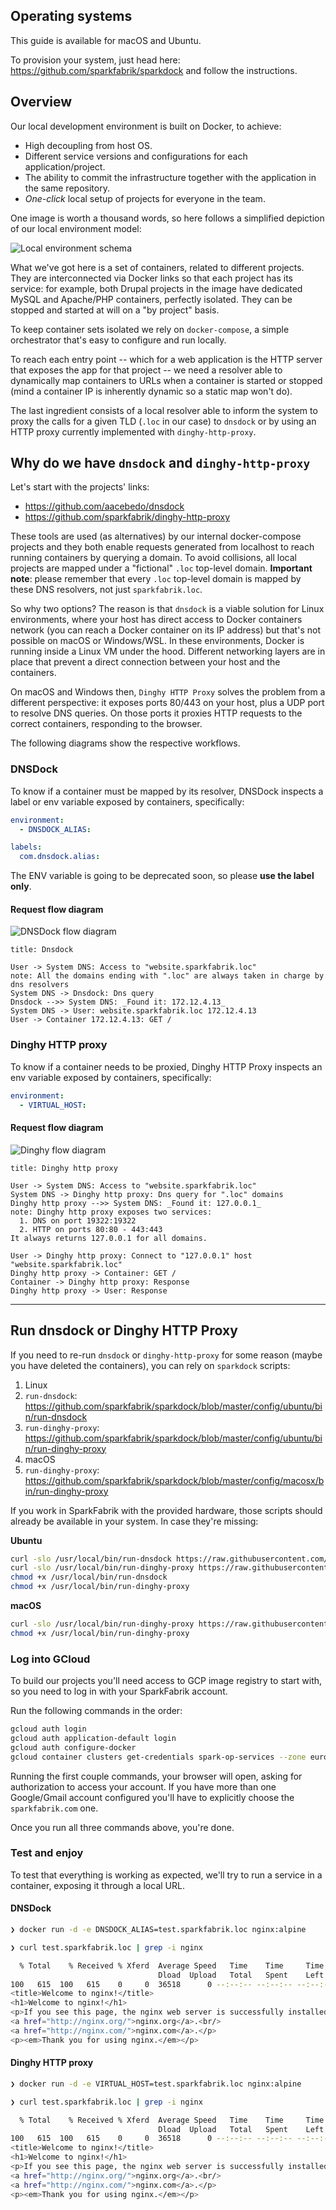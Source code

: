 ## Operating systems

This guide is available for macOS and Ubuntu.

To provision your system, just head here: https://github.com/sparkfabrik/sparkdock and follow the instructions.

## Overview

Our local development environment is built on Docker, to achieve:

* High decoupling from host OS.
* Different service versions and configurations for each application/project.
* The ability to commit the infrastructure together with the application in the same repository.
* _One-click_ local setup of projects for everyone in the team.

One image is worth a thousand words, so here follows a simplified depiction of our local environment model:

![Local environment schema](%image_url%/procedures/local-development-environment--depiction-linux.png)

What we've got here is a set of containers, related to different projects. They are interconnected via Docker links so that each project has its service: for example, both Drupal projects in the image have dedicated MySQL and Apache/PHP containers, perfectly isolated. They can be stopped and started at will on a "by project" basis.

To keep container sets isolated we rely on `docker-compose`, a simple orchestrator that's easy to configure and run locally.

To reach each entry point -- which for a web application is the HTTP server that exposes the app for that project -- we need a resolver able to dynamically map containers to URLs when a container is started or stopped (mind a container IP is inherently dynamic so a static map won't do).

The last ingredient consists of a local resolver able to inform the system to proxy the calls for a given TLD (`.loc` in our case) to `dnsdock` or by using an HTTP proxy currently implemented with `dinghy-http-proxy`.

## Why do we have `dnsdock` and `dinghy-http-proxy`

Let's start with the projects' links:

* https://github.com/aacebedo/dnsdock
* https://github.com/sparkfabrik/dinghy-http-proxy

These tools are used (as alternatives) by our internal docker-compose projects and they both enable requests generated from localhost to reach running containers by querying a domain. To avoid collisions, all local projects are mapped under a "fictional" `.loc` top-level domain.
**Important note**: please remember that every `.loc` top-level domain is mapped by these DNS resolvers, not just `sparkfabrik.loc`.

So why two options? The reason is that `dnsdock` is a viable solution for Linux environments, where your host has direct access to Docker containers network (you can reach a Docker container on its IP address) but that's not possible on macOS or Windows/WSL. In these environments, Docker is running inside a Linux VM under the hood. Different networking layers are in place that prevent a direct connection between your host and the containers.

On macOS and Windows then, `Dinghy HTTP Proxy` solves the problem from a different perspective: it exposes ports 80/443 on your host, plus a UDP port to resolve DNS queries. On those ports it proxies HTTP requests to the correct containers, responding to the browser.

The following diagrams show the respective workflows.

### DNSDock

To know if a container must be mapped by its resolver, DNSDock inspects a label or env variable exposed by containers, specifically:

```yaml
environment:
  - DNSDOCK_ALIAS:

labels:
  com.dnsdock.alias:
```

The ENV variable is going to be deprecated soon, so please **use the label only**.

#### Request flow diagram

![DNSDock flow diagram](%image_url%/guides/swimlane-dnsdock.png)

```
title: Dnsdock

User -> System DNS: Access to "website.sparkfabrik.loc"
note: All the domains ending with ".loc" are always taken in charge by dns resolvers
System DNS -> Dnsdock: Dns query
Dnsdock -->> System DNS: _Found it: 172.12.4.13_
System DNS -> User: website.sparkfabrik.loc 172.12.4.13
User -> Container 172.12.4.13: GET /
```

### Dinghy HTTP proxy

To know if a container needs to be proxied, Dinghy HTTP Proxy inspects an env variable exposed by containers, specifically:

```yaml
environment:
  - VIRTUAL_HOST:
```

#### Request flow diagram

![Dinghy flow diagram](%image_url%/guides/swimlane-dinghy-http-proxy.png)

```
title: Dinghy http proxy

User -> System DNS: Access to "website.sparkfabrik.loc"
System DNS -> Dinghy http proxy: Dns query for ".loc" domains
Dinghy http proxy -->> System DNS: _Found it: 127.0.0.1_
note: Dinghy http proxy exposes two services:
  1. DNS on port 19322:19322
  2. HTTP on ports 80:80 - 443:443
It always returns 127.0.0.1 for all domains.

User -> Dinghy http proxy: Connect to "127.0.0.1" host "website.sparkfabrik.loc"
Dinghy http proxy -> Container: GET /
Container -> Dinghy http proxy: Response
Dinghy http proxy -> User: Response
```

***

## Run dnsdock or Dinghy HTTP Proxy

If you need to re-run `dnsdock` or `dinghy-http-proxy` for some reason (maybe you have deleted the containers), you can rely on `sparkdock` scripts:

1. Linux
  1. `run-dnsdock`: https://github.com/sparkfabrik/sparkdock/blob/master/config/ubuntu/bin/run-dnsdock
  2. `run-dinghy-proxy`: https://github.com/sparkfabrik/sparkdock/blob/master/config/ubuntu/bin/run-dinghy-proxy
2. macOS
  3. `run-dinghy-proxy`: https://github.com/sparkfabrik/sparkdock/blob/master/config/macosx/bin/run-dinghy-proxy

If you work in SparkFabrik with the provided hardware, those scripts should already be available in your system. In case they're missing:

**Ubuntu**

```bash
curl -slo /usr/local/bin/run-dnsdock https://raw.githubusercontent.com/sparkfabrik/sparkdock/master/config/ubuntu/bin/run-dnsdock
curl -slo /usr/local/bin/run-dinghy-proxy https://raw.githubusercontent.com/sparkfabrik/sparkdock/master/config/ubuntu/bin/run-dinghy-proxy
chmod +x /usr/local/bin/run-dnsdock
chmod +x /usr/local/bin/run-dinghy-proxy
```

**macOS**

```bash
curl -slo /usr/local/bin/run-dinghy-proxy https://raw.githubusercontent.com/sparkfabrik/sparkdock/master/config/macosx/bin/run-dinghy-proxy
chmod +x /usr/local/bin/run-dinghy-proxy
```

### Log into GCloud

To build our projects you'll need access to GCP image registry to start with, so you need to log in with your SparkFabrik account.

Run the following commands in the order:

```bash
gcloud auth login
gcloud auth application-default login
gcloud auth configure-docker
gcloud container clusters get-credentials spark-op-services --zone europe-west1-b --project spark-int-cloud-services
```

Running the first couple commands, your browser will open, asking for authorization to access your account. If you have more than one Google/Gmail account configured you'll have to explicitly choose the `sparkfabrik.com` one.

Once you run all three commands above, you're done.

### Test and enjoy

To test that everything is working as expected, we'll try to run a service in a container, exposing it through a local URL.

#### DNSDock

```bash
❯ docker run -d -e DNSDOCK_ALIAS=test.sparkfabrik.loc nginx:alpine

❯ curl test.sparkfabrik.loc | grep -i nginx

  % Total    % Received % Xferd  Average Speed   Time    Time     Time  Current
                                 Dload  Upload   Total   Spent    Left  Speed
100   615  100   615    0     0  36518      0 --:--:-- --:--:-- --:--:-- 55909
<title>Welcome to nginx!</title>
<h1>Welcome to nginx!</h1>
<p>If you see this page, the nginx web server is successfully installed and
<a href="http://nginx.org/">nginx.org</a>.<br/>
<a href="http://nginx.com/">nginx.com</a>.</p>
<p><em>Thank you for using nginx.</em></p>

```

#### Dinghy HTTP proxy

```bash
❯ docker run -d -e VIRTUAL_HOST=test.sparkfabrik.loc nginx:alpine

❯ curl test.sparkfabrik.loc | grep -i nginx

  % Total    % Received % Xferd  Average Speed   Time    Time     Time  Current
                                 Dload  Upload   Total   Spent    Left  Speed
100   615  100   615    0     0  36518      0 --:--:-- --:--:-- --:--:-- 55909
<title>Welcome to nginx!</title>
<h1>Welcome to nginx!</h1>
<p>If you see this page, the nginx web server is successfully installed and
<a href="http://nginx.org/">nginx.org</a>.<br/>
<a href="http://nginx.com/">nginx.com</a>.</p>
<p><em>Thank you for using nginx.</em></p>
```
